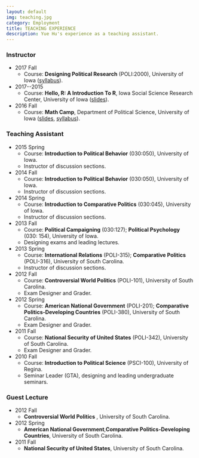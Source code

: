 ```yaml
---
layout: default
img: teaching.jpg
category: Employment
title: TEACHING EXPERIENCE
description: Yue Hu's experience as a teaching assistant.
---
```


### Instructor
* 2017 Fall
	+ Course: **Designing Political Research** (POLI:2000), University of Iowa ([syllabus](https://github.com/sammo3182/researchDesign/blob/master/POLI2000_syllabus.pdf)).
* 2017--2015
	+ Course: **Hello, R: A Introduction To R**, Iowa Social Science Research Center, University of Iowa ([slides](slides_gh)).
* 2016 Fall
	+ Course: **Math Camp**, Department of Political Science, University of Iowa ([slides](https://github.com/sammo3182/mathCamp/blob/master/mathcamp.html), [syllabus](https://github.com/sammo3182/mathCamp/blob/master/syllabus.pdf)).

### Teaching Assistant
* 2015 Spring
	+ Course: **Introduction to Political Behavior** (030:050), University of Iowa.
	+ Instructor of discussion sections. 
* 2014 Fall
	+ Course: **Introduction to Political Behavior** (030:050), University of Iowa.
	+ Instructor of discussion sections. 
* 2014 Spring
	+ Course: **Introduction to Comparative Politics** (030:045), University of Iowa.
	+ Instructor of discussion sections. 
* 2013 Fall
	+ Course: **Political Campaigning** (030:127); **Political Psychology** (030: 154), University of Iowa.
	+ Designing exams and leading lectures. 
* 2013 Spring
	+ Course: **International Relations** (POLI-315); **Comparative Politics** (POLI-316), University of South Carolina.
	+ Instructor of discussion sections.
* 2012 Fall
	+ Course: **Controversial World Politics** (POLI-101), University of South Carolina.
	+ Exam Designer and Grader.
* 2012 Spring
	+ Course: **American National Government** (POLI-201); **Comparative Politics-Developing Countries** (POLI-380), University of South Carolina.
	+ Exam Designer and Grader.
* 2011 Fall
	+ Course: **National Security of United States** (POLI-342), University of South Carolina.
	+ Exam Designer and Grader. 
* 2010 Fall
	+ Course: **Introduction to Political Science** (PSCI-100), University of Regina.
	+ Seminar Leader (GTA), designing and leading undergraduate seminars. 
	
### Guest Lecture
* 2012 Fall
	+ **Controversial World Politics** , University of South Carolina.
* 2012 Spring
	+ **American National Government**,**Comparative Politics-Developing Countries**, University of South Carolina.
* 2011 Fall
	+ **National Security of United States**, University of South Carolina. 